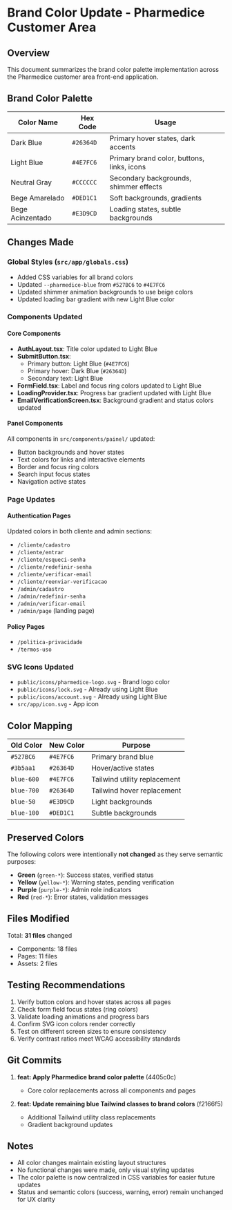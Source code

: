 # Brand Color Update - Pharmedice Customer Area

## Overview
This document summarizes the brand color palette implementation across the Pharmedice customer area front-end application.

## Brand Color Palette

| Color Name | Hex Code | Usage |
|------------|----------|-------|
| Dark Blue | `#26364D` | Primary hover states, dark accents |
| Light Blue | `#4E7FC6` | Primary brand color, buttons, links, icons |
| Neutral Gray | `#CCCCCC` | Secondary backgrounds, shimmer effects |
| Bege Amarelado | `#DED1C1` | Soft backgrounds, gradients |
| Bege Acinzentado | `#E3D9CD` | Loading states, subtle backgrounds |

## Changes Made

### Global Styles (`src/app/globals.css`)
- Added CSS variables for all brand colors
- Updated `--pharmedice-blue` from `#527BC6` to `#4E7FC6`
- Updated shimmer animation backgrounds to use beige colors
- Updated loading bar gradient with new Light Blue color

### Components Updated

#### Core Components
- **AuthLayout.tsx**: Title color updated to Light Blue
- **SubmitButton.tsx**: 
  - Primary button: Light Blue (`#4E7FC6`)
  - Primary hover: Dark Blue (`#26364D`)
  - Secondary text: Light Blue
- **FormField.tsx**: Label and focus ring colors updated to Light Blue
- **LoadingProvider.tsx**: Progress bar gradient updated with Light Blue
- **EmailVerificationScreen.tsx**: Background gradient and status colors updated

#### Panel Components
All components in `src/components/painel/` updated:
- Button backgrounds and hover states
- Text colors for links and interactive elements
- Border and focus ring colors
- Search input focus states
- Navigation active states

### Page Updates

#### Authentication Pages
Updated colors in both cliente and admin sections:
- `/cliente/cadastro`
- `/cliente/entrar`
- `/cliente/esqueci-senha`
- `/cliente/redefinir-senha`
- `/cliente/verificar-email`
- `/cliente/reenviar-verificacao`
- `/admin/cadastro`
- `/admin/redefinir-senha`
- `/admin/verificar-email`
- `/admin/page` (landing page)

#### Policy Pages
- `/politica-privacidade`
- `/termos-uso`

### SVG Icons Updated
- `public/icons/pharmedice-logo.svg` - Brand logo color
- `public/icons/lock.svg` - Already using Light Blue
- `public/icons/account.svg` - Already using Light Blue
- `src/app/icon.svg` - App icon

## Color Mapping

| Old Color | New Color | Purpose |
|-----------|-----------|---------|
| `#527BC6` | `#4E7FC6` | Primary brand blue |
| `#3b5aa1` | `#26364D` | Hover/active states |
| `blue-600` | `#4E7FC6` | Tailwind utility replacement |
| `blue-700` | `#26364D` | Tailwind hover replacement |
| `blue-50` | `#E3D9CD` | Light backgrounds |
| `blue-100` | `#DED1C1` | Subtle backgrounds |

## Preserved Colors

The following colors were intentionally **not changed** as they serve semantic purposes:

- **Green** (`green-*`): Success states, verified status
- **Yellow** (`yellow-*`): Warning states, pending verification
- **Purple** (`purple-*`): Admin role indicators
- **Red** (`red-*`): Error states, validation messages

## Files Modified

Total: **31 files** changed
- Components: 18 files
- Pages: 11 files
- Assets: 2 files

## Testing Recommendations

1. Verify button colors and hover states across all pages
2. Check form field focus states (ring colors)
3. Validate loading animations and progress bars
4. Confirm SVG icon colors render correctly
5. Test on different screen sizes to ensure consistency
6. Verify contrast ratios meet WCAG accessibility standards

## Git Commits

1. **feat: Apply Pharmedice brand color palette** (4405c0c)
   - Core color replacements across all components and pages

2. **feat: Update remaining blue Tailwind classes to brand colors** (f2166f5)
   - Additional Tailwind utility class replacements
   - Gradient background updates

## Notes

- All color changes maintain existing layout structures
- No functional changes were made, only visual styling updates
- The color palette is now centralized in CSS variables for easier future updates
- Status and semantic colors (success, warning, error) remain unchanged for UX clarity
